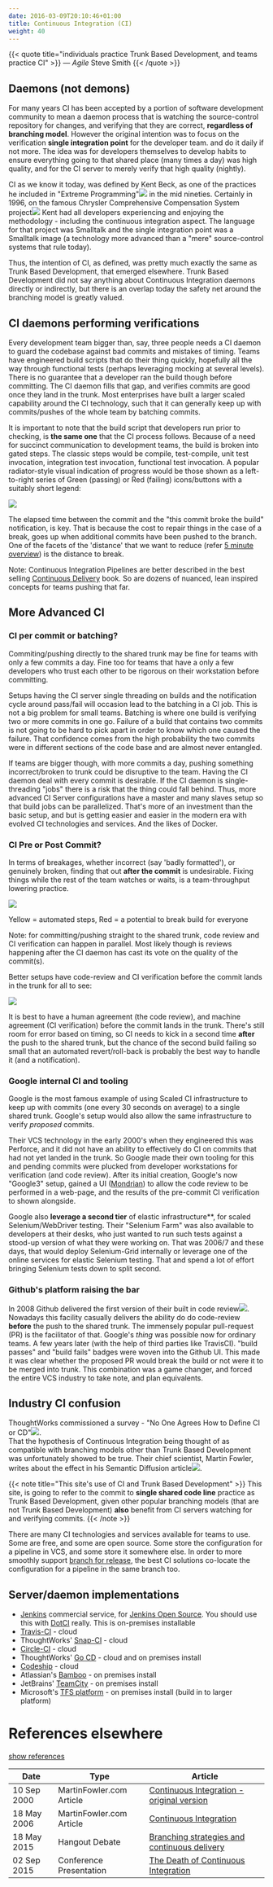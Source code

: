 ```yaml
---
date: 2016-03-09T20:10:46+01:00
title: Continuous Integration (CI)
weight: 40
---
```


{{< quote title="individuals practice Trunk Based Development, and teams practice CI" >}}
&mdash; *Agile* Steve Smith
{{< /quote >}}

## Daemons (not demons)

For many years CI has been accepted by a portion of software development community to mean a daemon process 
that is watching the source-control repository for changes, and verifying that they are correct, **regardless
of branching model**. However the original intention was to focus on the verification **single integration point** 
for the developer team. and do it daily if not more. The idea was for developers themselves to develop
habits to ensure everything going to that shared place (many times a day) was high quality, and for the CI server to 
merely verify that high quality (nightly).

CI as we know it today, was defined by Kent Beck, as one of the practices he included in 
"Extreme Programming"[![](/images/ext.png)](https://en.wikipedia.org/wiki/Extreme_programming)
in the mid nineties. Certainly in 1996, on the famous Chrysler Comprehensive Compensation System 
project[![](/images/ext.png)](https://en.wikipedia.org/wiki/Chrysler_Comprehensive_Compensation_System) Kent had all 
developers experiencing and enjoying the methodology - including the continuous integration aspect. The language for 
that project was Smalltalk and the single integration point was a Smalltalk image 
(a technology more advanced than a "mere" source-control systems that rule today).

Thus, the intention of CI, as defined, was pretty much exactly the same as Trunk Based Development, that emerged 
elsewhere. Trunk Based Development did not say anything about Continuous Integration daemons directly or indirectly, 
but there is an overlap today the safety net around the branching model is greatly valued.

## CI daemons performing verifications

Every development team bigger than, say, three people needs a CI daemon to guard the codebase against bad commits and mistakes of 
timing. Teams have engineered build scripts that do their thing quickly, hopefully all the way through functional 
tests (perhaps leveraging mocking at several levels). There is no guarantee that a developer ran the build though before 
committing. The CI daemon fills that gap, and verifies commits are good once they land in the trunk. Most enterprises 
have built a larger scaled capability around the CI technology, such that it can generally keep up with commits/pushes 
of the whole team by batching commits.

It is important to note that the build script that developers run prior to checking, is **the same one** that the CI 
process follows. Because of 
a need for succinct communication to development teams, the build is broken into gated steps. The classic steps would be
compile, test-compile, unit test invocation, integration test invocation, functional test invocation. A popular 
radiator-style visual indication of progress would be those shown as a left-to-right series of Green (passing) or Red 
(failing) icons/buttons with a suitably short legend:

![](/images/pipelines1.png)

The elapsed time between the commit and the "this commit broke the build" notification, is key. That is because the cost 
to repair things in the case of a break, goes up when additional commits have been pushed to the branch. One of the 
facets of the 'distance' that we want to reduce (refer [5 minute overview](/5-min-overview/)) is the distance to break.

Note: Continuous Integration Pipelines are better described in the best selling 
[Continuous Delivery](/publications/#continuous-delivery-july-27-2010) book. So are dozens of nuanced, lean inspired 
concepts for teams pushing that far.

## More Advanced CI

### CI per commit or batching?

Commiting/pushing directly to the shared trunk may be fine for teams with only a few 
commits a day. Fine too for teams that have a only a few developers who trust each other to be rigorous on their 
workstation before committing.

Setups having the CI server single threading on builds and the notification cycle around pass/fail will
occasion lead to the batching in a CI job. This is not a big problem for small teams. Batching is where one build is 
verifying two or more commits in one go. Failure of a build that contains two commits is not going to be hard to pick 
apart in order to know which one caused the failure. That confidence comes from the high probability the two commits 
were in different sections of the code base and are almost never entangled.

If teams are bigger though, with more commits a day, pushing something incorrect/broken to trunk could be disruptive to 
the team. Having the CI daemon deal with every commit is desirable. If the CI daemon is single-threading "jobs" there is a risk
that the thing could fall behind. Thus, more advanced CI Server configurations have a master and many slaves setup so 
that build jobs can be parallelized. That's more of an investment than the basic setup, and but is getting easier and 
easier in the modern era with evolved CI technologies and services. And the likes of Docker. 

### CI Pre or Post Commit?

In terms of breakages, whether incorrect (say 'badly formatted'), or genuinely broken, finding that out **after the 
commit** is undesirable. Fixing things while the rest of the team watches or waits, is a team-throughput 
lowering practice. 

![](/images/ci_types.png)

Yellow = automated steps, Red = a potential to break build for everyone

Note: for committing/pushing straight to the shared trunk, code review and CI verification can happen in parallel. Most 
likely though is reviews happening after the CI daemon has cast its vote on the quality of the commit(s).

Better setups have code-review and CI verification before the commit lands in the trunk for all to see:

![](/images/ci_types2.png)

It is best to have a human agreement (the code review), and machine agreement (CI verification) before the commit lands in 
the trunk.  There's still room for error based on timing, so CI needs to kick in a second time **after** the push to the shared 
trunk, but the chance of the second build failing so small that an automated revert/roll-back is probably the best way 
to handle it (and a notification).

### Google internal CI and tooling

Google is the most famous example of using Scaled CI infrastructure to keep up with commits (one every 30 seconds on 
average) to a single shared trunk. Google's setup would also allow the same infrastructure to verify *proposed* commits.

Their VCS technology in the early 2000's when they engineered this was Perforce, and it did not have an ability
to effectively do CI on commits that had not yet landed in the trunk. So Google made their own tooling for this and
pending commits were plucked from developer workstations for verification (and code review). After its initial 
creation, Google's now "Google3" setup, gained a UI ([Mondrian](/continuous-review/#mondrian-2006)) to allow the code 
review to be performed in a web-page, and the 
results of the pre-commit CI verification to shown alongside. 

Google also **leverage a second tier** of elastic infrastructure**, for scaled Selenium/WebDriver testing. Their 
"Selenium Farm" was also available to developers at their desks, who just wanted to run such tests against a stood-up
version of what they were working on. That was 2006/7 and these days, that would deploy Selenium-Grid internally or
leverage one of the online services for elastic Selenium testing. That and spend a lot of effort bringing Selenium 
tests down to split second.

### Github's platform raising the bar

In 2008 Github delivered the first version of their built in code review[![](/images/ext.png)](https://github.com/blog/42-commit-comments).
Nowadays this facility casually delivers the ability do do code-review **before** the push to the shared trunk. The 
immensely popular pull-request (PR) is the facilitator of that. Google's *thing* was possible now for ordinary teams. 
A few years later (with the help of third parties like TravisCI).
"build passes" and "build fails" badges were woven into the Github UI. This made it was clear whether the proposed PR 
would break the build or not were it to be merged into trunk. This combination was a game changer, and 
forced the entire VCS industry to take note, and plan equivalents.

## Industry CI confusion

ThoughtWorks commissioned a survey - "No One Agrees How to Define CI or CD"[![](/images/ext.png)](https://blog.snap-ci.com/blog/2016/07/26/continuous-delivery-integration-devops-research/).   
That the hypothesis of Continuous Integration being thought of as compatible with branching models other than Trunk Based Development
was unfortunately showed to be true. Their chief scientist, Martin Fowler, writes about the effect in his Semantic Diffusion
article[![](/images/ext.png)](https://martinfowler.com/bliki/SemanticDiffusion.html).

{{< note title="This site's use of CI and Trunk Based Development" >}}
This site, is going to refer to the commit to **single shared code line** practice as Trunk Based Development, 
given other popular branching models (that are not Trunk Based Development) **also** benefit from CI servers watching for 
and verifying commits.
{{< /note >}}

There are many CI technologies and services available for teams to use. Some are free, and some are open source. 
Some store the configuration for a pipeline in VCS, and some store it somewhere else. In order to more smoothly support
[branch for release](branch_for_release/), the best CI solutions co-locate the configuration for a pipeline in the same 
branch too.

## Server/daemon implementations

* [Jenkins](https://jenkins.io/) commercial service, for [Jenkins Open Source](https://github.com/jenkinsci). You should use this with [DotCI](https://github.com/groupon/DotCi) really. This is on-premises installable
* [Travis-CI](https://travis-ci.org/) - cloud
* ThoughtWorks' [Snap-CI](https://www.snap-ci.com/) - cloud
* [Circle-CI](https://circleci.com/) - cloud
* ThoughtWorks' [Go CD](https://www.gocd.io) - cloud and on premises install
* [Codeship](https://codeship.com/) - cloud
* Atlassian's [Bamboo](https://www.atlassian.com/software/bamboo) - on premises install
* JetBrains' [TeamCity](https://www.jetbrains.com/teamcity/) - on premises install
* Microsoft's [TFS platform](https://www.visualstudio.com/tfs/) - on premises install (build in to larger platform)

# References elsewhere

<a id="showHideRefs" href="javascript:toggleRefs();">show references</a>

Date    | Type  | Article
--------|-------|--------
10 Sep 2000 | MartinFowler.com Article | [Continuous Integration - original version](https://www.martinfowler.com/articles/originalContinuousIntegration.html)
18 May 2006 | MartinFowler.com Article | [Continuous Integration](https://www.martinfowler.com/articles/continuousIntegration.html)
18 May 2015 | Hangout Debate | [Branching strategies and continuous delivery](https://www.youtube.com/watch?v=30yN4hefrt0)
02 Sep 2015 | Conference Presentation | [The Death of Continuous Integration](https://www.youtube.com/watch?v=q-dPdpxIcZQ)

